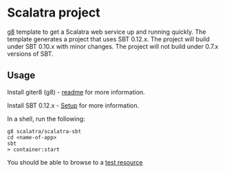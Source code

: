 # Scalatra project

[g8](http://github.com/n8han/giter8) template to get a Scalatra web service up and running quickly. The template generates a project that uses SBT 0.12.x. The project will build under SBT 0.10.x with minor changes. The project will not build under 0.7.x versions of SBT.

## Usage

Install giter8 (g8) - [readme](http://github.com/n8han/giter8#readme) for more information.

Install SBT 0.12.x - [Setup](https://github.com/harrah/xsbt/wiki/Getting-Started-Setup) for more information.

In a shell, run the following:

```
g8 scalatra/scalatra-sbt
cd <name-of-app>
sbt
> container:start
```
    
You should be able to browse to a [test resource](http://localhost:8080/)

